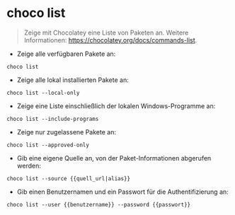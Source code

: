 # choco list

> Zeige mit Chocolatey eine Liste von Paketen an.
> Weitere Informationen: <https://chocolatey.org/docs/commands-list>.

- Zeige alle verfügbaren Pakete an:

`choco list`

- Zeige alle lokal installierten Pakete an:

`choco list --local-only`

- Zeige eine Liste einschließlich der lokalen Windows-Programme an:

`choco list --include-programs`

- Zeige nur zugelassene Pakete an:

`choco list --approved-only`

- Gib eine eigene Quelle an, von der Paket-Informationen abgerufen werden:

`choco list --source {{quell_url|alias}}`

- Gib einen Benutzernamen und ein Passwort für die Authentifizierung an:

`choco list --user {{benutzername}} --password {{passwort}}`
